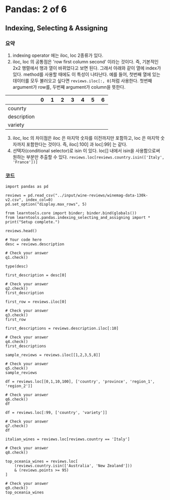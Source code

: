 # Pandas: 2 of 6
## Indexing, Selecting & Assigning

### 요약
1. indexing operator 에는 iloc, loc 2종류가 있다.
2. iloc, loc 의 공통점은 'row first column second' 이라는 것이다. 즉, 기본적인 2x2 행렬에서 행과 열이 바뀌었다고 보면 된다. 그래서 아래와 같이 열에 index가 있다. method를 사용할 때에도 이 특성이 나타난다. 예를 들어, 첫번째 열에 있는 데이터를 모두 불러오고 싶다면 `reviews.iloc[:, 0]`처럼 사용한다. 첫번째 argument가 row를, 두번째 argument가 column을 뜻한다.  
  
| 　 | 0 | 1 | 2 | 3 | 4 | 5 | 6 |
| :----- | -------- | -------- | -------- | -------- | -------- | -------- | -------- |
| counrty | 　 | 　 | 　 | 　 | 　 | 　 | 　 |
| description | 　 | 　 | 　 | 　 | 　 | 　 | 　 |
| variety | 　 | 　 | 　 | 　 | 　 | 　 | 　 |

3. iloc, loc 의 차이점은 iloc 은 마지막 숫자를 이전까지만 포함하고, loc 은 마지막 숫자까지 포함한다는 것이다. 즉, iloc[:100] 과 loc[:99] 는 같다.
4. 선택자(conditional selector)로 isin 이 있다. loc[] 내에서 isin을 사용함으로써 원하는 부분만 추출할 수 있다.
`reviews.loc[reviews.country.isin(['Italy', 'France'])]`

### 코드
```
import pandas as pd

reviews = pd.read_csv("../input/wine-reviews/winemag-data-130k-v2.csv", index_col=0)
pd.set_option("display.max_rows", 5)

from learntools.core import binder; binder.bind(globals())
from learntools.pandas.indexing_selecting_and_assigning import *
print("Setup complete.")

reviews.head()

# Your code here
desc = reviews.description

# Check your answer
q1.check()

type(desc)

first_description = desc[0]

# Check your answer
q2.check()
first_description

first_row = reviews.iloc[0]

# Check your answer
q3.check()
first_row

first_descriptions = reviews.description.iloc[:10]

# Check your answer
q4.check()
first_descriptions

sample_reviews = reviews.iloc[[1,2,3,5,8]]

# Check your answer
q5.check()
sample_reviews

df = reviews.loc[[0,1,10,100], ['country', 'province', 'region_1', 'region_2']]

# Check your answer
q6.check()
df

df = reviews.loc[:99, ['country', 'variety']]

# Check your answer
q7.check()
df

italian_wines = reviews.loc[reviews.country == 'Italy']

# Check your answer
q8.check()

top_oceania_wines = reviews.loc[
    (reviews.country.isin(['Australia', 'New Zealand']))
    & (reviews.points >= 95)
]

# Check your answer
q9.check()
top_oceania_wines
```

